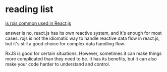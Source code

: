 # reading list

[is rxjs common used in React.js](https://www.reddit.com/r/reactjs/comments/11oge4h/is_rxjs_commonly_used_in_reactjs_for_reactive/)

answer is no, react.js has its own reactive system, and it's enough for most cases. rxjs is not the idiomatic way to handle reactive data flow in react.js, but it's still a good choice for complex data handling flow.

RxJS is good for certain situations. However, sometimes it can make things more complicated than they need to be. It has its benefits, but it can also make your code harder to understand and control.